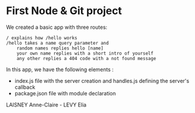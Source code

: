# First Node & Git project

We created a basic app with three routes:

    / explains how /hello works
    /hello takes a name query parameter and
        random names replies hello [name]
        your own name replies with a short intro of yourself
        any other replies a 404 code with a not found message

In this app, we have the following elements :
- index.js file with the server creation and handles.js defining the server's callback
- package.json file with module declaration

LAISNEY Anne-Claire - LEVY Elia

